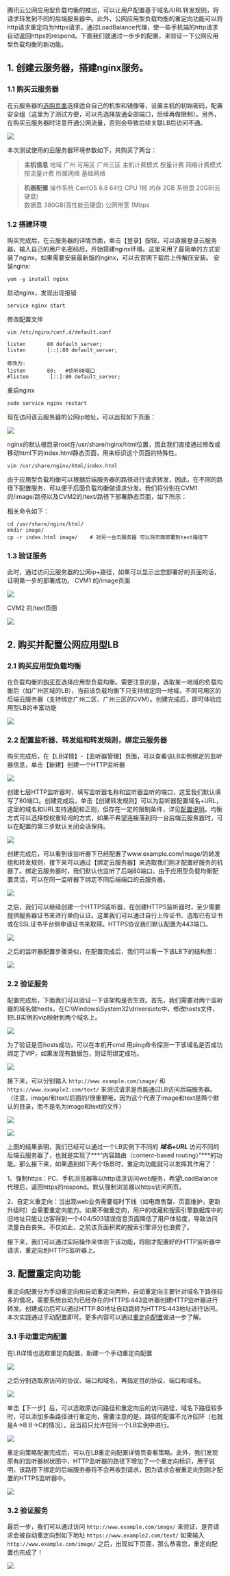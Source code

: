 腾讯云公网应用型负载均衡的推出，可以让用户配置基于域名/URL转发规则，将请求转发到不同的后端服务器中。此外，公网应用型负载均衡的重定向功能可以将http请求重定向为https请求，通过LoadBalance代理，使一些手机端的http请求自动返回https的respond。下面我们就通过一步步的配置，来验证一下公网应用型负载均衡的新功能。

## 1. 创建云服务器，搭建nginx服务。

### 1.1 购买云服务器
在云服务器的[选购页面](https://buy.cloud.tencent.com/cvm)选择适合自己的机型和镜像等，设置主机的初始密码，配置安全组（这里为了测试方便，可以先选择放通全部端口，后续再做限制）。另外，在购买云服务器时注意开通公网流量，否则会导致后续关联LB后访问不通。

![](https://mc.qcloudimg.com/static/img/1ee252e5b02350e91e9aeec6bbf47e9c/001.png)

本次测试使用的云服务器环境参数如下，共购买了两台：
>**主机信息**
>地域	广州
>可用区	广州三区
>主机计费模式	按量计费
>网络计费模式	按流量计费
>所属网络	基础网络

>**机器配置**
>操作系统	CentOS 6.8 64位
>CPU	1核
>内存	2GB
>系统盘	20GB(云硬盘)	
>数据盘	380GB(高性能云硬盘)
>公网带宽	1Mbps

### 1.2 搭建环境
购买完成后，在云服务器的详情页面，单击【登录】按钮，可以直接登录云服务器，输入自己的用户名密码后，开始搭建nginx环境。这里采用了最简单的方式安装了nginx。如果需要安装最新版的nginx，可以去官网下载后上传解压安装。
安装nginx:
```
yum -y install nginx  
```
启动nginx，发现出现报错
```
service nginx start
```
修改配置文件
```
vim /etc/nginx/conf.d/default.conf

listen       80 default_server; 
listen       [::]:80 default_server;

修改为:
listen       80;   #侦听80端口
#listen       [::]:80 default_server;
```
重启nginx
```
sudo service nginx restart
```
现在访问该云服务器的公网ip地址，可以出现如下页面：

![](https://mc.qcloudimg.com/static/img/7bd527bd16e7a2c7a6f93d0e00e897ea/002.png)

nginx的默认根目录root在/usr/share/nginx/html位置，因此我们直接通过修改或移动html下的index.html静态页面，用来标识这个页面的特殊性。
```
vim /usr/share/nginx/html/index.html
```
由于应用型负载均衡可以根据后端服务器的路径进行请求转发，因此，在不同的路径下配置服务，可以便于后面负载均衡做请求分发。我们将分别在CVM1的/image/路径以及CVM2的/text/路径下部署静态页面，如下所示：

相关命令如下：
```
cd /usr/share/nginx/html/
mkdir image/
cp -r index.html image/    # 对另一台云服务器 可以将页面部署到text路径下
```

### 1.3 验证服务
此时，通过访问云服务器的公网ip+路径，如果可以显示出您部署好的页面的话，证明第一步的部署成功。
CVM1 的/image页面

![](https://mc.qcloudimg.com/static/img/2e10d11bb030dc2627ade5656690a483/003.png)

CVM2 的/text页面

![](https://mc.qcloudimg.com/static/img/9f063edb7307936199eb44ba72958e8a/004.png)

## 2. 购买并配置公网应用型LB

### 2.1 购买应用型负载均衡
在负载均衡的[购买页](https://buy.cloud.tencent.com/lb)选择应用型负载均衡。需要注意的是，选取某一地域的负载均衡后（如广州区域的LB），当前该负载均衡下只支持绑定同一地域、不同可用区的后端云服务器（支持绑定广州二区、广州三区的CVM）。创建完成后，即可体验应用型LB的丰富功能

![](https://mc.qcloudimg.com/static/img/bb98d1b01df00c7d64a9fa665bc81ed1/123.jpg)

### 2.2 配置监听器、转发组和转发规则，绑定云服务器
购买完成后，在【LB详情】-【监听器管理】页面，可以查看该LB实例绑定的监听器信息，单击【新建】创建一个HTTP监听器

![](https://mc.qcloudimg.com/static/img/847950e967c54f04d736f7cb7fac9c89/006.png)

创建七层HTTP监听器时，填写监听器名称和监听器监听的端口，这里我们默认填写了80端口。创建完成后，单击【创建转发规则】可以为监听器配置域名+URL，这里的域名和URL支持通配和正则，但存在一定的限制条件，详见[配置说明](https://cloud.tencent.com/document/product/214/8975)。均衡方式可以选择按权重轮询的方式，如果不希望连接落到同一台后端云服务器时，可以在配置的第三步默认关闭会话保持。

![](https://mc.qcloudimg.com/static/img/effd493443791f91e88a5cb661ab0809/008.png)

创建完成后，可以看到该监听器下已经配置了www.example.com/image/的转发组和转发规则，接下来可以通过【绑定云服务器】来选取我们刚才配置好服务的机器了。绑定云服务器时，我们默认也监听了后端80端口。由于应用型负载均衡配置灵活，可以在同一监听器下绑定不同后端端口的云服务器。

![](https://mc.qcloudimg.com/static/img/7b48c5c5f1cd6c98605cadb6e99a1326/009.png)

之后，我们可以继续创建一个HTTPS监听器，在创建HTTPS监听器时，至少需要提供服务器证书来进行单向认证。这里我们可以通过自行上传证书、选取已有证书或在SSL证书平台侧申请证书来取得。HTTPS协议我们默认配置为443端口。

![](https://mc.qcloudimg.com/static/img/c20fae06728afae71c1692e7b2a3d200/010.png)

之后的监听器配置步骤类似，在配置完成后，我们可以看一下该LB下的结构图：

![](https://mc.qcloudimg.com/static/img/62c9e3c9d392673c8757abe70f65ea17/011.png)


### 2.2 验证服务
配置完成后，下面我们可以验证一下该架构是否生效。首先，我们需要对两个监听器的域名做hosts，在C:\Windows\System32\drivers\etc中，修改hosts文件，把LB实例的vip映射到两个域名上。

![](https://mc.qcloudimg.com/static/img/dbdf71ada5ab53a98150a1677e700770/012.png)

为了验证是否hosts成功，可以在本机开cmd 用ping命令探测一下该域名是否成功绑定了VIP，如果发现有数据包，则证明绑定成功。

![](https://mc.qcloudimg.com/static/img/8aa703e2da557010210f23b52da56f87/013.png)

接下来，可以分别输入 `http://www.example.com/image/` 和 `https://www.example2.com/text/` 来测试请求是否能通过LB访问后端服务器。（注意，image/和text/后面的/很重要哦，因为这个代表了image和text是两个默认的目录，而不是名为image和text的文件）

![](https://mc.qcloudimg.com/static/img/82360f96ea78984030d7378b35ee48e0/014.png)

![](https://mc.qcloudimg.com/static/img/bd9bc8b9d925c8cb54740d448eead43c/015.png)

上图的结果表明，我们已经可以通过一个LB实例下不同的 ***域名+URL*** 访问不同的后端云服务器了，也就是实现了***“内容路由（content-based routing）”***的功能。那么接下来，如果遇到如下两个场景时，重定向功能就可以发挥其作用了：

1、强制https：PC、手机浏览器等以http请求访问web服务，希望LoadBalance代理后，返回https的respond。默认强制浏览器以https访问网页。

2、自定义重定向：当出现web业务需要临时下线（如电商售罄、页面维护，更新升级时）会需要重定向能力。如果不做重定向，用户的收藏和搜索引擎数据库中的旧地址只能让访客得到一个404/503错误信息页面降低了用户体验度，导致访问流量白白丧失。不仅如此，之前该页面积累的搜索引擎评分也浪费了。

接下来，我们可以通过实际操作来体验下该功能，将刚才配置好的HTTP监听器中请求，重定向到HTTPS监听器上。

## 3. 配置重定向功能

重定向配置分为手动重定向和自动重定向两种，自动重定向主要针对域名下路径较多的情况，需要系统自动为已经存在的HTTPS:443监听器创建HTTP监听器进行转发。创建成功后可以通过HTTP:80地址自动跳转为HTTPS:443地址进行访问。本次实践通过手动配置即可。更多内容可以通过[重定向配置](https://cloud.tencent.com/document/product/214/8839)做进一步了解。

### 3.1 手动重定向配置
在LB详情也选取重定向配置，新建一个手动重定向配置

![](https://mc.qcloudimg.com/static/img/eeba873c140531e1555d5bd5b736325e/016.png)

之后分别选取原访问的协议、端口和域名，再指定目的协议、端口和域名。

![](https://mc.qcloudimg.com/static/img/b44d09f2ff05cd3ec2540098a534077a/017.png)

单击【下一步】后，可以选取原访问路径和重定向后的访问路径，域名下路径较多时，可以添加多条路径进行重定向，需要注意的是，路径的配置不允许回环（也就是A->B B->C的情况），且当前只允许在同一个LB实例中进行。

![](https://mc.qcloudimg.com/static/img/e5282652048b382b19c3278ade549255/018.png)

重定向策略配置完成后，可以在LB重定向配置详情页查看策略。此外，我们发现原有的监听器树状图中，HTTP监听器的路径下增加了一个重定向标识，用于说明，该路径下绑定的后端服务器将不会再收到请求，因为请求会被重定向到刚才配置的HTTPS监听器中。

![](https://mc.qcloudimg.com/static/img/17a214beb19fc8593e4efc14574761cf/019.png)


### 3.2 验证服务
最后一步，我们可以通过访问 `http://www.example.com/image/` 来验证，是否请求会被自动重定向到如下地址 `https://www.example2.com/text/`
如果输入 `http://www.example.com/image/` 之后，出现如下页面，那么恭喜您，重定向配置也完成了！

![](https://mc.qcloudimg.com/static/img/591798ef620f8a72d9904197ca06c9a2/020.png)
